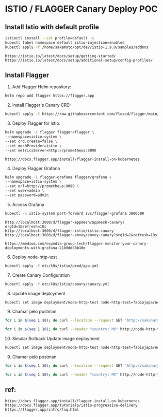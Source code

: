 
# ISTIO / FLAGGER Canary Deploy POC

## Install Istio with default profile

```sh
istioctl install --set profile=default -y
kubectl label namespace default istio-injection=enabled
kubectl apply -f /home/sakamoto/opt/dev/istio-1.9.0/samples/addons
```

    https://istio.io/latest/docs/setup/getting-started/
    https://istio.io/latest/docs/setup/additional-setup/config-profiles/

## Install Flagger

1. Add Flagger Helm repository:
```sh
helm repo add flagger https://flagger.app
```

2. Install Flagger's Canary CRD:
```sh
kubectl apply -f https://raw.githubusercontent.com/fluxcd/flagger/main/artifacts/flagger/crd.yaml
```

3. Deploy Flagger for Istio:
```sh
helm upgrade -i flagger flagger/flagger \
--namespace=istio-system \
--set crd.create=false \
--set meshProvider=istio \
--set metricsServer=http://prometheus:9090
```

    https://docs.flagger.app/install/flagger-install-on-kubernetes

4. Deploy Flagger Grafana
```sh
helm upgrade -i flagger-grafana flagger/grafana \
--namespace=istio-system \
--set url=http://prometheus:9090 \
--set user=admin \
--set password=admin
```

5. Access Grafana
```sh
kubectl -n istio-system port-forward svc/flagger-grafana 3000:80
```
    http://localhost:3000/d/flagger-appmesh/appmesh-canary?orgId=1&refresh=10s
    http://localhost:3000/d/flagger-istio/istio-canary
    http://localhost:3000/d/flagger-envoy/envoy-canary?orgId=1&refresh=10s

    https://medium.com/expedia-group-tech/flagger-monitor-your-canary-deployments-with-grafana-21b9dd58b10e

6. Deploy node-http-test
```sh
kubectl apply -f etc/k8s/istio/prod/app.yml
```

7. Create Canary Configuration
```sh
kubectl apply -f etc/k8s/istio/canary/canary.yml
```

8.  Update image deployment
```sh
kubectl set image deployment/node-http-test node-http-test=fabiojapa/node-http-test:3.0.1
```

9. Chamar pelo postman 
```sh
for i in $(seq 1 10); do curl --location --request GET 'http://sakanaryistio.io' --header 'country: MX' ; done

for i in $(seq 1 10); do curl --header "country: MX" http://node-http-test ; done

```

10.  Simular Rollback Update image deployment
```sh
kubectl set image deployment/node-http-test node-http-test=fabiojapa/node-http-test:4.0.0
```
9. Chamar pelo postman 
```sh
for i in $(seq 1 10); do curl --location --request GET 'http://sakanaryistio.io/test' --header 'country: MX' ; done

for i in $(seq 1 10); do curl --header "country: MX" http://node-http-test/test ; done

```

## ref:
    https://docs.flagger.app/install/flagger-install-on-kubernetes
    https://docs.flagger.app/tutorials/istio-progressive-delivery
    https://flagger.app/intro/faq.html
